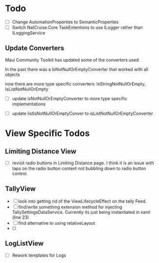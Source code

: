 ﻿# Todo

 - [ ] Change AutomationProperties to SemanticProperties
 - [ ] Switch NatCruise.Core TaskExtentions to use ILogger rather than ILoggingService

## Update Converters
Maui Community Toolkit has updated some of the converters used.

In the past there was a IsNotNullOrEmptyConverter that worked with all objects

now there are more type specific converters: IsStringNotNullOrEmpty, IsListNotNullOrEmpty

 - [ ] update isNotNullOrEmptyConverter to more type specific implementations
 - [ ] update listIsNotNullOrEmptyConver to isListNotNullOrEmptyConverter




# View Specific Todos

## Limiting Distance View
 - [ ] revisit radio buttons in Limiting Distance page. I think it is an issue with taps on the radio button content not bubbling down to radio button control.

## TallyView
 - [ ] look into getting rid of the ViewLifecycleEffect on the tally Feed. 
 - [ ] find/write something extension method for injecting TallySettingsDataService. Currently its just being instantiated in xaml (line 23)
 - [ ] find alternative to using relativeLayout
 - [ ] 
 
## LogListView
 - [ ] Rework templates for Logs